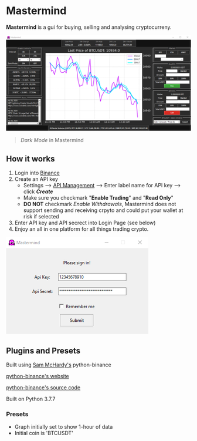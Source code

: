 # Mastermind
**Mastermind** is a gui for buying, selling and analysing cryptocurreny. 

![Image of Dark Mode on Mastermind](https://github.com/Modiodal/Mastermind/blob/master/screenshots/dark_mode_app.png)
> *Dark Mode* in Mastermind

## How it works

1. Login into [Binance](https://www.binance.com/en)
2. Create an API key
   - Settings --> [API Management](https://www.binance.com/en/usercenter/settings/api-management) --> Enter label name for API key --> click ***Create***
   - Make sure you checkmark "**Enable Trading**" and "**Read Only**"
   - **DO NOT** checkmark *Enable Withdrawals*, Mastermind does not support sending and receiving crpyto and could put your wallet at risk if selected
3. Enter API key and API secrect into Login Page (see below)
4. Enjoy an all in one platform for all things trading crypto.

![Mastermind Login Page](https://github.com/Modiodal/Mastermind/blob/master/screenshots/login_screenshot.png)


## Plugins and Presets

Built using [Sam McHardy's](https://github.com/sammchardy) python-binance

[python-binance's website](https://python-binance.readthedocs.io/en/latest/overview.html) 

[python-binance's source code](https://github.com/sammchardy/python-binance)

Built on Python 3.7.7

### Presets
- Graph initially set to show 1-hour of data
- Initial coin is 'BTCUSDT'


